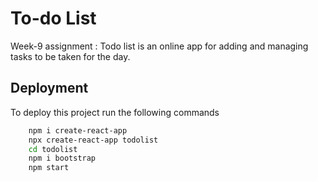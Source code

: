 
# To-do List

Week-9 assignment : Todo list is an online app for adding and managing tasks to be taken for the day.


## Deployment

To deploy this project run the following commands

```bash
    npm i create-react-app
    npx create-react-app todolist
    cd todolist
    npm i bootstrap
    npm start
```

